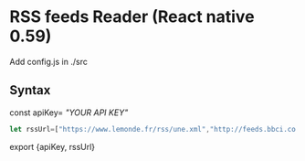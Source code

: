 # RSS feeds Reader (React native 0.59)

Add config.js in ./src


## Syntax

const apiKey= *"YOUR API KEY"* 

```js
let rssUrl=["https://www.lemonde.fr/rss/une.xml","http://feeds.bbci.co.uk/news/world/africa/rss.xml"]
```
export {apiKey, rssUrl}